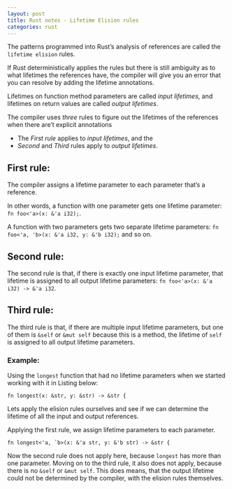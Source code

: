 ```yaml
---
layout: post
title: Rust notes - Lifetime Elision rules
categories: rust
---
```


The patterns programmed into Rust’s analysis of references are called the `lifetime elision` rules.

If Rust deterministically applies the rules but there is still ambiguity as to what lifetimes the 
references have, the compiler will give you an error that you can resolve by adding the lifetime 
annotations.

Lifetimes on function method parameters are called _input lifetimes_, and lifetimes on return 
values are called _output lifetimes_.

The compiler uses _three_ rules to figure out the lifetimes of the references when there are’t 
explicit annotations

* The _First rule_ applies to _input lifetimes_, and the 
* _Second_ and _Third_ rules apply to _output lifetimes_.

## First rule:

The compiler assigns a lifetime parameter to each parameter that’s a reference. 

In other words, a function with one parameter gets one 
lifetime parameter: `fn foo<'a>(x: &'a i32);`.

A function with two parameters gets two separate 
lifetime parameters: `fn foo<'a, 'b>(x: &'a i32, y: &'b i32);` and so on.

## Second rule:

The second rule is that, if there is exactly one input lifetime parameter, that 
lifetime is assigned to all output lifetime parameters: `fn foo<'a>(x: &'a i32) -> &'a i32`.

## Third rule:

The third rule is that, if there are multiple input lifetime parameters, but one of them is 
`&self` or `&mut self` because this is a method, the lifetime of `self` is assigned to all 
output lifetime parameters.

### Example:

Using the `longest` function that had no lifetime parameters when we started working with it in 
Listing below:

```
fn longest(x: &str, y: &str) -> &str {
```

Lets apply the elision rules ourselves and see if we can determine the lifetime of all the input and
output references.

Applying the first rule, we assign lifetime parameters to each parameter.

```
fn longest<'a, `b>(x: &'a str, y: &'b str) -> &str {
```

Now the second rule does not apply here, because `longest` has more than one parameter. 
Moving on to the third rule, it also does not apply, because there is no `&self` or `&mut self`.
This does means, that the output lifetime could not be determined by the compiler, with the elision
rules themselves.
